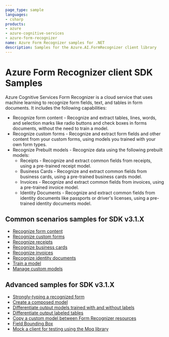 ```yaml
---
page_type: sample
languages:
- csharp
products:
- azure
- azure-cognitive-services
- azure-form-recognizer
name: Azure Form Recognizer samples for .NET
description: Samples for the Azure.AI.FormRecognizer client library
---
```


# Azure Form Recognizer client SDK Samples
Azure Cognitive Services Form Recognizer is a cloud service that uses machine learning to recognize form fields, text, and tables in form documents. It includes the following capabilities:

- Recognize form content - Recognize and extract tables, lines, words, and selection marks like radio buttons and check boxes in forms documents, without the need to train a model.
- Recognize custom forms - Recognize and extract form fields and other content from your custom forms, using models you trained with your own form types.
- Recognize Prebuilt models - Recognize data using the following prebuilt models:
  - Receipts - Recognize and extract common fields from receipts, using a pre-trained receipt model.
  - Business Cards - Recognize and extract common fields from business cards, using a pre-trained business cards model.
  - Invoices - Recognize and extract common fields from invoices, using a pre-trained invoice model.
  - Identity Documents - Recognize and extract common fields from identity documents like passports or driver's licenses, using a pre-trained identity documents model.

## Common scenarios samples for SDK v3.1.X
- [Recognize form content](https://github.com/Azure/azure-sdk-for-net/tree/main/sdk/formrecognizer/Azure.AI.FormRecognizer/samples/Sample1_RecognizeFormContent.md)
- [Recognize custom forms](https://github.com/Azure/azure-sdk-for-net/tree/main/sdk/formrecognizer/Azure.AI.FormRecognizer/samples/Sample2_RecognizeCustomForms.md)
- [Recognize receipts](https://github.com/Azure/azure-sdk-for-net/tree/main/sdk/formrecognizer/Azure.AI.FormRecognizer/samples/Sample3_RecognizeReceipts.md)
- [Recognize business cards](https://github.com/Azure/azure-sdk-for-net/blob/main/sdk/formrecognizer/Azure.AI.FormRecognizer/samples/Sample9_RecognizeBusinessCards.md)
- [Recognize invoices](https://github.com/Azure/azure-sdk-for-net/blob/main/sdk/formrecognizer/Azure.AI.FormRecognizer/samples/Sample10_RecognizeInvoices.md)
- [Recognize identity documents](https://github.com/Azure/azure-sdk-for-net/blob/main/sdk/formrecognizer/Azure.AI.FormRecognizer/samples/Sample11_RecognizeIdentityDocuments.md)
- [Train a model](https://github.com/Azure/azure-sdk-for-net/tree/main/sdk/formrecognizer/Azure.AI.FormRecognizer/samples/Sample5_TrainModel.md)
- [Manage custom models](https://github.com/Azure/azure-sdk-for-net/tree/main/sdk/formrecognizer/Azure.AI.FormRecognizer/samples/Sample6_ManageCustomModels.md)

## Advanced samples for SDK v3.1.X
- [Strongly-typing a recognized form](https://github.com/Azure/azure-sdk-for-net/tree/main/sdk/formrecognizer/Azure.AI.FormRecognizer/samples/Sample4_StronglyTypingARecognizedForm.md)
- [Create a composed model](https://github.com/Azure/azure-sdk-for-net/tree/main/sdk/formrecognizer/Azure.AI.FormRecognizer/samples/Sample8_ModelCompose.md)
- [Differentiate output models trained with and without labels](https://github.com/Azure/azure-sdk-for-net/blob/main/sdk/formrecognizer/Azure.AI.FormRecognizer/tests/samples/Sample10_DifferentiateOutputModelsTrainedWithAndWithoutLabels.cs)
- [Differentiate output labeled tables](https://github.com/Azure/azure-sdk-for-net/blob/main/sdk/formrecognizer/Azure.AI.FormRecognizer/tests/samples/Sample15_DifferentiateOutputLabeledTables.cs)
- [Copy a custom model between Form Recognizer resources](https://github.com/Azure/azure-sdk-for-net/tree/main/sdk/formrecognizer/Azure.AI.FormRecognizer/samples/Sample7_CopyCustomModel.md)
- [Field Bounding Box](https://github.com/Azure/azure-sdk-for-net/tree/main/sdk/formrecognizer/Azure.AI.FormRecognizer/tests/samples/Sample9_FieldBoundingBox.cs)
- [Mock a client for testing using the Moq library](https://github.com/Azure/azure-sdk-for-net/blob/main/sdk/formrecognizer/Azure.AI.FormRecognizer/samples/Sample_MockClient.md)
